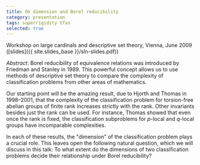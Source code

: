 ```yaml
---
title: On dimension and Borel reducibility
category: presentation
tags: superrigidity tfas
selected: true
---
```


Workshop on large cardinals and descriptive set theory, Vienna, June 2009 ([slides]({{ site.slides_base }}/sln-slides.pdf))<!--more-->

*Abstract*: Borel reducibility of equivalence relations was introduced by Friedman and Stanley in 1989. This powerful concept allows us to use methods of descriptive set theory to compare the complexity of classification problems from other areas of mathematics.

Our starting point will be the amazing result, due to Hjorth and Thomas in 1998&ndash;2001, that the complexity of the classification problem for torsion-free abelian groups of finite rank increases strictly with the rank. Other invariants besides just the rank can be used. For instance, Thomas showed that even once the rank is fixed, the classification subproblems for $p$-local and $q$-local groups have incomparable complexities.

In each of these results, the "dimension" of the classification problem plays a crucial role. This leaves open the following natural question, which we will discuss in this talk: To what extent do the dimensions of two classification problems decide their relationship under Borel reducibility?
